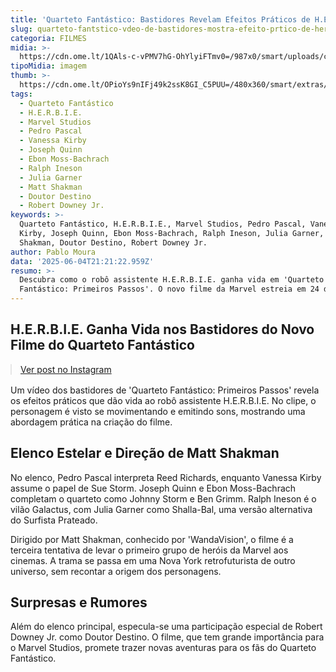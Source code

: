 ```yaml
---
title: 'Quarteto Fantástico: Bastidores Revelam Efeitos Práticos de H.E.R.B.I.E.'
slug: quarteto-fantstico-vdeo-de-bastidores-mostra-efeito-prtico-de-herbie
categoria: FILMES
midia: >-
  https://cdn.ome.lt/1QAls-c-vPMV7hG-OhYlyiFTmv0=/987x0/smart/uploads/conteudo/fotos/quarteto-fantastico-herbie_13RmaRu.png
tipoMidia: imagem
thumb: >-
  https://cdn.ome.lt/OPioYs9nIFj49k2ssK8GI_C5PUU=/480x360/smart/extras/conteudos/herbie-quarteto-2.png
tags:
  - Quarteto Fantástico
  - H.E.R.B.I.E.
  - Marvel Studios
  - Pedro Pascal
  - Vanessa Kirby
  - Joseph Quinn
  - Ebon Moss-Bachrach
  - Ralph Ineson
  - Julia Garner
  - Matt Shakman
  - Doutor Destino
  - Robert Downey Jr.
keywords: >-
  Quarteto Fantástico, H.E.R.B.I.E., Marvel Studios, Pedro Pascal, Vanessa
  Kirby, Joseph Quinn, Ebon Moss-Bachrach, Ralph Ineson, Julia Garner, Matt
  Shakman, Doutor Destino, Robert Downey Jr.
author: Pablo Moura
data: '2025-06-04T21:21:22.959Z'
resumo: >-
  Descubra como o robô assistente H.E.R.B.I.E. ganha vida em 'Quarteto
  Fantástico: Primeiros Passos'. O novo filme da Marvel estreia em 24 de julho.
---
```


## H.E.R.B.I.E. Ganha Vida nos Bastidores do Novo Filme do Quarteto Fantástico

<blockquote class="instagram-media" data-instgrm-permalink="https://www.instagram.com/reel/DKfWwl5zHan/" data-instgrm-version="14" style="width:100%; max-width:540px; margin:1rem auto;"><a href="https://www.instagram.com/reel/DKfWwl5zHan/">Ver post no Instagram</a></blockquote>

Um vídeo dos bastidores de 'Quarteto Fantástico: Primeiros Passos' revela os efeitos práticos que dão vida ao robô assistente H.E.R.B.I.E. No clipe, o personagem é visto se movimentando e emitindo sons, mostrando uma abordagem prática na criação do filme.

## Elenco Estelar e Direção de Matt Shakman

No elenco, Pedro Pascal interpreta Reed Richards, enquanto Vanessa Kirby assume o papel de Sue Storm. Joseph Quinn e Ebon Moss-Bachrach completam o quarteto como Johnny Storm e Ben Grimm. Ralph Ineson é o vilão Galactus, com Julia Garner como Shalla-Bal, uma versão alternativa do Surfista Prateado.

Dirigido por Matt Shakman, conhecido por 'WandaVision', o filme é a terceira tentativa de levar o primeiro grupo de heróis da Marvel aos cinemas. A trama se passa em uma Nova York retrofuturista de outro universo, sem recontar a origem dos personagens.

## Surpresas e Rumores

Além do elenco principal, especula-se uma participação especial de Robert Downey Jr. como Doutor Destino. O filme, que tem grande importância para o Marvel Studios, promete trazer novas aventuras para os fãs do Quarteto Fantástico.

